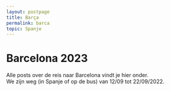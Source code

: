 ```yaml
---
layout: postpage
title: Barça
permalink: barca
topic: Spanje
---
```

# Barcelona 2023
Alle posts over de reis naar Barcelona vindt je hier onder.<br>
We zijn weg (in Spanje of op de bus) van 12/09 tot 22/09/2022.